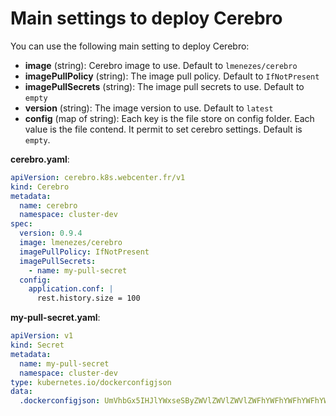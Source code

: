 # Main settings to deploy Cerebro

You can use the following main setting to deploy Cerebro:
- **image** (string): Cerebro image to use. Default to `lmenezes/cerebro`
- **imagePullPolicy** (string): The image pull policy. Default to `IfNotPresent`
- **imagePullSecrets** (string): The image pull secrets to use. Default to `empty`
- **version** (string): The image version to use. Default to `latest`
- **config** (map of string): Each key is the file store on config folder. Each value is the file contend. It permit to set cerebro settings. Default is `empty`.

**cerebro.yaml**:
```yaml
apiVersion: cerebro.k8s.webcenter.fr/v1
kind: Cerebro
metadata:
  name: cerebro
  namespace: cluster-dev
spec:
  version: 0.9.4
  image: lmenezes/cerebro
  imagePullPolicy: IfNotPresent
  imagePullSecrets:
    - name: my-pull-secret
  config:
    application.conf: |
      rest.history.size = 100
```

**my-pull-secret.yaml**:
```yaml
apiVersion: v1
kind: Secret
metadata:
  name: my-pull-secret
  namespace: cluster-dev
type: kubernetes.io/dockerconfigjson
data:
  .dockerconfigjson: UmVhbGx5IHJlYWxseSByZWVlZWVlZWVlZWFhYWFhYWFhYWFhYWFhYWFhYWFhYWFhYWFhYWxsbGxsbGxsbGxsbGxsbGxsbGxsbGxsbGxsbGxsbGx5eXl5eXl5eXl5eXl5eXl5eXl5eSBsbGxsbGxsbGxsbGxsbG9vb29vb29vb29vb29vb29vb29vb29vb29vb25ubm5ubm5ubm5ubm5ubm5ubm5ubm5ubmdnZ2dnZ2dnZ2dnZ2dnZ2dnZ2cgYXV0aCBrZXlzCg==
```